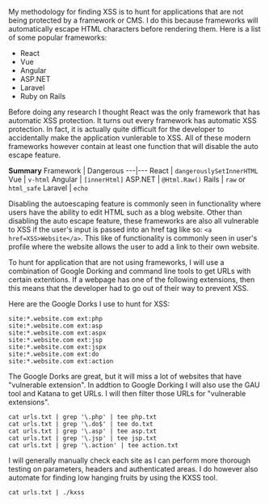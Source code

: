  My methodology for finding XSS is to hunt for applications that are not being protected by a framework or CMS. I do this because frameworks will automatically escape HTML characters before rendering them. Here is a list of some popular frameworks:
 - React
 - Vue
 - Angular
 - ASP.NET
 - Laravel
 - Ruby on Rails

Before doing any research I thought React was the only framework that has automatic XSS protection. It turns out every framework has automatic XSS protection. In fact, it is actually quite difficult for the developer to accidentally make the application vunlerable to XSS. All of these modern frameworks however contain at least one function that will disable the auto escape feature. 

**Summary**
Framework  | Dangerous
---|---
React |  `dangerouslySetInnerHTML`
Vue |  `v-html`
Angular |  `[innerHtml]`
ASP.NET |  `@Html.Raw()`
Rails | `raw` or `html_safe`
Laravel | `echo`

Disabling the autoescaping feature is commonly seen in functionality where users have the ability to edit HTML such as a blog website. Other than disabling the auto escape feature, these frameworks are also all vulnerable to XSS if the user's input is passed into an href tag like so: `<a href=XSS>Website</a>`. This like of functionality is commonly seen in user's profile where the website allows the user to add a link to their own website.

To hunt for application that are not using frameworks, I will use a combination of Google Dorking and command line tools to get URLs with certain extentions. If a webpage has one of the following extensions, then this means that the developer had to go out of their way to prevent XSS.

Here are the Google Dorks I use to hunt for XSS:
```
site:*.website.com ext:php
site:*.website.com ext:asp
site:*.website.com ext:aspx
site:*.website.com ext:jsp
site:*.website.com ext:jspx
site:*.website.com ext:do
site:*.website.com ext:action
```

The Google Dorks are great, but it will miss a lot of websites that have "vulnerable extension". In addtion to Google Dorking I will also use the GAU tool and Katana to get URLs. I will then filter those URLs for "vulnerable extensions".
```
cat urls.txt | grep '\.php' | tee php.txt
cat urls.txt | grep '\.do$' | tee do.txt
cat urls.txt | grep '\.asp' | tee asp.txt
cat urls.txt | grep '\.jsp' | tee jsp.txt
cat urls.txt | grep '\.action' | tee action.txt
```

I will generally manually check each site as I can perform more thorough testing on parameters, headers and authenticated areas. I do however also automate for finding low hanging fruits by using the KXSS tool.
```
cat urls.txt | ./kxss
```

